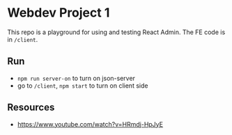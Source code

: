 # Webdev Project 1

This repo is a playground for using and testing React Admin.
The FE code is in `/client`.

## Run

- `npm run server-on` to turn on json-server
- go to `/client`, `npm start` to turn on client side

## Resources

- <https://www.youtube.com/watch?v=HRmdj-HpJyE>
